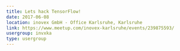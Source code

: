 ```yaml
---
title: Lets hack TensorFlow!
date: 2017-06-08
location: inovex GmbH - Office Karlsruhe, Karlsruhe
link: https://www.meetup.com/inovex-karlsruhe/events/239875593/
usergroup: invxka
type: usergroup
---
```

